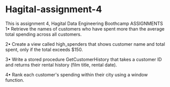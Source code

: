# Hagital-assignment-4
This is assignment 4, Hagital Data Engineering Boothcamp
ASSIGNMENTS
1• Retrieve the names of customers who have spent more than the 
average total spending across all customers.

2• Create a view called high_spenders that shows customer name and 
total spent, only if the total exceeds $150.

3• Write a stored procedure GetCustomerHistory that takes a 
customer ID and returns their rental history (film title, rental 
date).

4• Rank each customer's spending within their city using a window 
function.
